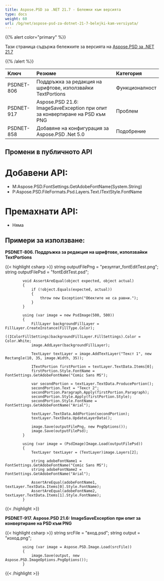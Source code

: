 ```yaml
---
title: Aspose.PSD за .NET 21.7 - Бележки към версията
type: docs
weight: 60
url: /bg/net/aspose-psd-za-dotnet-21-7-belejki-kam-versiyata/
---
```


{{% alert color="primary" %}} 

Тази страница съдържа бележките за версията на [Aspose.PSD за .NET 21.7](https://www.nuget.org/packages/Aspose.PSD/)

{{% /alert %}} 

|**Ключ**|**Резюме**|**Категория**|
| :- | :- | :- |
|PSDNET-806|Поддръжка за редакция на шрифтове, използвайки TextPortions|Функционалност|
|PSDNET-917|Aspose.PSD 21.6: ImageSaveException при опит за конвертиране на PSD към PNG|Проблем|
|PSDNET-858|Добавяне на конфигурация за Aspose.PSD .Net 5.0|Подобрение|

## **Промени в публичното API**
# **Добавени API:**
- M:Aspose.PSD.FontSettings.GetAdobeFontName(System.String)
- P:Aspose.PSD.FileFormats.Psd.Layers.Text.ITextStyle.FontName

# **Премахнати API:**
- Няма

## **Примери за използване:**

**PSDNET-806. Поддръжка за редакция на шрифтове, използвайки TextPortions**

{{< highlight csharp >}}
            string outputFilePng = "резултат_fontEditTest.png";
            string outputFilePsd = "fontEditTest.psd";

            void AssertAreEqual(object expected, object actual)
            {
                if (!object.Equals(expected, actual))
                {
                    throw new Exception("Обектите не са равни.");
                }
            }

            using (var image = new PsdImage(500, 500))
            {
                FillLayer backgroundFillLayer = FillLayer.CreateInstance(FillType.Color);
                ((IColorFillSettings)backgroundFillLayer.FillSettings).Color = Color.White;
                image.AddLayer(backgroundFillLayer);

                TextLayer textLayer = image.AddTextLayer("Текст 1", new Rectangle(10, 35, image.Width, 35));

                ITextPortion firstPortion = textLayer.TextData.Items[0];
                firstPortion.Style.FontName = FontSettings.GetAdobeFontName("Comic Sans MS");

                var secondPortion = textLayer.TextData.ProducePortion();
                secondPortion.Text = "Текст 2";
                secondPortion.Paragraph.Apply(firstPortion.Paragraph);
                secondPortion.Style.Apply(firstPortion.Style);
                secondPortion.Style.FontName = FontSettings.GetAdobeFontName("Arial");

                textLayer.TextData.AddPortion(secondPortion);
                textLayer.TextData.UpdateLayerData();

                image.Save(outputFilePng, new PngOptions());
                image.Save(outputFilePsd);
            }

            using (var image = (PsdImage)Image.Load(outputFilePsd))
            {
                TextLayer textLayer = (TextLayer)image.Layers[2];

                string adobeFontName1 = FontSettings.GetAdobeFontName("Comic Sans MS");
                string adobeFontName2 = FontSettings.GetAdobeFontName("Arial");

                AssertAreEqual(adobeFontName1, textLayer.TextData.Items[0].Style.FontName);
                AssertAreEqual(adobeFontName2, textLayer.TextData.Items[1].Style.FontName);
            }
{{< /highlight >}}

**PSDNET-917. Aspose.PSD 21.6: ImageSaveException при опит за конвертиране на PSD към PNG**

{{< highlight csharp >}}
            string srcFile = "вход.psd";
            string output = "изход.png";

            using (var image = Aspose.PSD.Image.Load(srcFile))
            {
                image.Save(output, new Aspose.PSD.ImageOptions.PngOptions());
            }
{{< /highlight >}}

